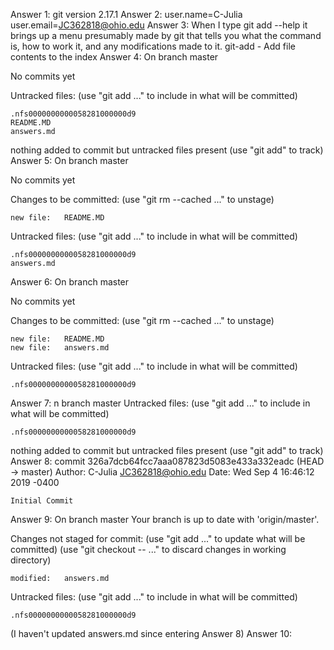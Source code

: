 Answer 1: git version 2.17.1
Answer 2: user.name=C-Julia
user.email=JC362818@ohio.edu
Answer 3: When I type git add --help it brings up a menu presumably made by git that tells you what the command is, how to work it, and any modifications made to it. git-add - Add file contents to the index
Answer 4: On branch master

No commits yet

Untracked files:
  (use "git add <file>..." to include in what will be committed)

	.nfs0000000000058281000000d9
	README.MD
	answers.md

nothing added to commit but untracked files present (use "git add" to track)
Answer 5: On branch master

No commits yet

Changes to be committed:
  (use "git rm --cached <file>..." to unstage)

	new file:   README.MD

Untracked files:
  (use "git add <file>..." to include in what will be committed)

	.nfs0000000000058281000000d9
	answers.md
Answer 6: On branch master

No commits yet

Changes to be committed:
  (use "git rm --cached <file>..." to unstage)

	new file:   README.MD
	new file:   answers.md

Untracked files:
  (use "git add <file>..." to include in what will be committed)

	.nfs0000000000058281000000d9
Answer 7: n branch master
Untracked files:
  (use "git add <file>..." to include in what will be committed)

	.nfs0000000000058281000000d9

nothing added to commit but untracked files present (use "git add" to track)
Answer 8: commit 326a7dcb64fcc7aaa087823d5083e433a332eadc (HEAD -> master)
Author: C-Julia <JC362818@ohio.edu>
Date:   Wed Sep 4 16:46:12 2019 -0400

    Initial Commit
Answer 9: On branch master
Your branch is up to date with 'origin/master'.

Changes not staged for commit:
  (use "git add <file>..." to update what will be committed)
  (use "git checkout -- <file>..." to discard changes in working directory)

	modified:   answers.md

Untracked files:
  (use "git add <file>..." to include in what will be committed)

	.nfs0000000000058281000000d9
(I haven't updated answers.md since entering Answer 8)
Answer 10: 
